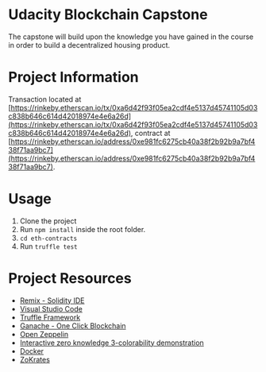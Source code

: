 # Udacity Blockchain Capstone

The capstone will build upon the knowledge you have gained in the course in order to build a decentralized housing product.

# Project Information

Transaction located at [https://rinkeby.etherscan.io/tx/0xa6d42f93f05ea2cdf4e5137d45741105d03c838b646c614d42018974e4e6a26d](https://rinkeby.etherscan.io/tx/0xa6d42f93f05ea2cdf4e5137d45741105d03c838b646c614d42018974e4e6a26d), contract at [https://rinkeby.etherscan.io/address/0xe981fc6275cb40a38f2b92b9a7bf438f71aa9bc7](https://rinkeby.etherscan.io/address/0xe981fc6275cb40a38f2b92b9a7bf438f71aa9bc7).


# Usage

1.  Clone the project
2.  Run `npm install` inside the root folder.
3.  `cd eth-contracts`
4.  Run `truffle test`


# Project Resources

* [Remix - Solidity IDE](https://remix.ethereum.org/)
* [Visual Studio Code](https://code.visualstudio.com/)
* [Truffle Framework](https://truffleframework.com/)
* [Ganache - One Click Blockchain](https://truffleframework.com/ganache)
* [Open Zeppelin ](https://openzeppelin.org/)
* [Interactive zero knowledge 3-colorability demonstration](http://web.mit.edu/~ezyang/Public/graph/svg.html)
* [Docker](https://docs.docker.com/install/)
* [ZoKrates](https://github.com/Zokrates/ZoKrates)
